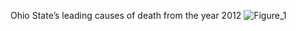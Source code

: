 Ohio State’s leading causes of death from the year 2012
![Figure_1](https://user-images.githubusercontent.com/26661823/138889780-08256a32-aac9-47a4-a228-96f2fd3bd9ad.png)

